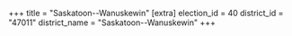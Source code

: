 +++
title = "Saskatoon--Wanuskewin"
[extra]
election_id = 40
district_id = "47011"
district_name = "Saskatoon--Wanuskewin"
+++
